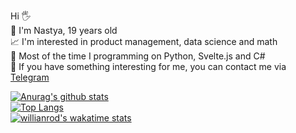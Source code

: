 Hi 🖐  
🌈 I'm Nastya, 19 years old  
📈 I'm interested in product management, data science and math  
🔪 Most of the time I programming on Python, Svelte.js and C#  
💌 If you have something interesting for me, you can contact me via [Telegram](https://t.me/hate_myselfff)   



[![Anurag's github stats](https://github-readme-stats.vercel.app/api?username=tpofd&show_icons=true&hide=prs&theme=react)](https://github.com/anuraghazra/github-readme-stats)  
[![Top Langs](https://github-readme-stats.vercel.app/api/top-langs/?username=tpofd&layout=compact&hide=ShaderLab&theme=react)](https://github.com/anuraghazra/github-readme-stats)   
[![willianrod's wakatime stats](https://github-readme-stats.vercel.app/api/wakatime?username=agisina&theme=react)](https://github.com/anuraghazra/github-readme-stats)
